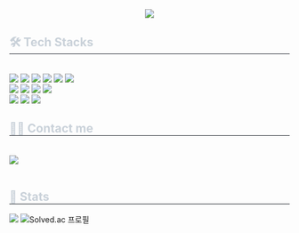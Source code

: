 <div align= "center">
    <img src="https://capsule-render.vercel.app/api?type=waving&color=3c5277&height=240&section=header&text=goodchoi's&fontColor=ffffff&fontSize=81&animation=fadeIn&fontAlignY=38&descAlignY=51&descAlign=62"/>
    </div>
    <div style="text-align: left;">
    <h2 style="border-bottom: 1px solid #21262d; color: #c9d1d9;"> 🛠️ Tech Stacks </h2> <br> 
    <div style="margin: ; text-align: left;" > <img src="https://img.shields.io/badge/Java-007396?style=flat-square&logo=Java&logoColor=white">
          <img src="https://img.shields.io/badge/Spring-6DB33F?style=flat-square&logo=Spring&logoColor=white">
          <img src="https://img.shields.io/badge/Spring Boot-6DB33F?style=flat-square&logo=Spring Boot&logoColor=white">
          <img src="https://img.shields.io/badge/Spring Data JPA-6DB33F?style=flat-square&logoColor=white">
          <img src="https://img.shields.io/badge/Querydsl-0389cf?style=flat-square&logoColor=white">
          <img src="https://img.shields.io/badge/Thymeleaf-005F0F?style=flat-square&logo=thymeleaf&logoColor=white">
          <br>
          <img src="https://img.shields.io/badge/MySQL-4479A1?style=flat-square&logo=MySQL&logoColor=white">
          <img src="https://img.shields.io/badge/Jenkins-D24939?style=flat-square&logo=Jenkins&logoColor=white">
          <img src="https://img.shields.io/badge/Github--actions-2088FF?style=flat-square&logo=githubactions&logoColor=white">
          <img src="https://img.shields.io/badge/Nginx-009639?style=flat-square&logo=Nginx&logoColor=white">
          <br/>
          <img src="https://img.shields.io/badge/Docker-2496ED?style=flat-square&logo=Docker&logoColor=white">
          <img src="https://img.shields.io/badge/Javascript-F7DF1E?style=flat-square&logo=javaScript&logoColor=white">
          <img src="https://img.shields.io/badge/jquery-0769AD?style=flat-square&logo=jquery&logoColor=white">
          </div>
    </div>
    <div style="text-align: left;">
    <h2 style="border-bottom: 1px solid #21262d; color: #c9d1d9;"> 🧑‍💻 Contact me </h2> <br> 
    <div style="text-align: left;"> <a href=mailto:jangu3384@gmail.com> <img src="https://img.shields.io/badge/Gmail-EA4335?style=flat-square&logo=Gmail&logoColor=white&link=mailto:jangu3384@gmail.com"> </a>
          </div>  <br> 
    <div style="text-align: left;">  </div> 
    </div>
    <div style="text-align: left;"> 
    <h2 style="border-bottom: 1px solid #21262d; color: #c9d1d9;"> 🏅 Stats </h2> <div style="text-align: left; "><img src="https://github-readme-stats.vercel.app/api?username=goodchoi&show_icons=true&theme=tokyonight&hide_border=true" 
      style="max-width:200px;" /> <img src="https://camo.githubusercontent.com/49e371f0c3c12a045de0b114d0c39f17bdfb2dcaf9a2befaa20fa4208395dfdb/687474703a2f2f6d617a617373756d6e6964612e7774662f6170692f76322f67656e65726174655f62616467653f626f6a3d636f64656d6963" alt="Solved.ac 프로필" data-canonical-src="http://mazassumnida.wtf/api/v2/generate_badge?boj=codemic" style=" max-width:200px;">
    </div> 
    </div>
    

    
